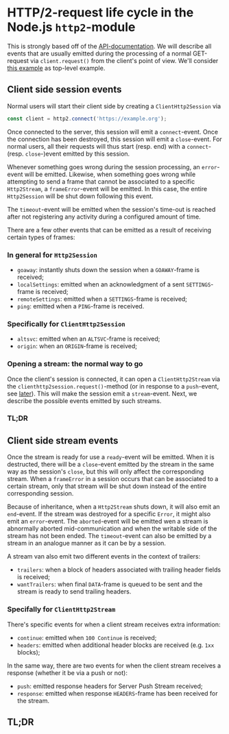 # HTTP/2-request life cycle in the Node.js ``http2``-module

This is strongly based off of the [API-documentation](https://nodejs.org/api/http2.html).
We will describe all events that are usually emitted during the processing of a normal GET-request via ``client.request()`` from the client's point of view. We'll consider [this example](https://nodejs.org/api/http2.html#client-side-example) as top-level example.

## Client side session events

Normal users will start their client side by creating a ``ClientHttp2Session`` via

```ts
const client = http2.connect('https://example.org');
```

Once connected to the server, this session will emit a ``connect``-event. Once the connection has been destroyed, this session will emit a ``close``-event. For normal users, all their requests will thus start (resp. end) with a ``connect``- (resp. ``close``-)event emitted by this session.

Whenever something goes wrong during the session processing, an ``error``-event will be emitted. Likewise, when something goes wrong while attempting to send a frame that cannot be associated to a specific ``Http2Stream``, a ``frameError``-event will be emitted. In this case, the entire ``Http2Session`` will be shut down following this event.

The ``timeout``-event will be emitted when the session's time-out is reached after not registering any activity during a configured amount of time.

There are a few other events that can be emitted as a result of receiving certain types of frames:

### In general for ``Http2Session``

- ``goaway``: instantly shuts down the session when a ``GOAWAY``-frame is received;
- ``localSettings``: emitted when an acknowledgment of a sent ``SETTINGS``-frame is received;
- ``remoteSettings``: emitted when a ``SETTINGS``-frame is received;
- ``ping``: emitted when a ``PING``-frame is received.

### Specifically for ``ClientHttp2Session``

- ``altsvc``: emitted when an ``ALTSVC``-frame is received;
- ``origin``: when an ``ORIGIN``-frame is received;

### Opening a stream: the normal way to go

Once the client's session is connected, it can open a ``ClientHttp2Stream`` via the ``clienthttp2session.request()``-method (or in response to a ``push``-event, see [later](#client-side-stream-events)). This will make the session emit a ``stream``-event. Next, we describe the possible events emitted by such streams.

### TL;DR

## Client side stream events

Once the stream is ready for use a ``ready``-event will be emitted. When it is destructed, there will be a ``close``-event emitted by the stream in the same way as the session's ``close``, but this will only affect the corresponding stream. When a ``frameError`` in a session occurs that can be associated to a certain stream, only that stream will be shut down instead of the entire corresponding session.

Because of inheritance, when a ``Http2Stream`` shuts down, it will also emit an ``end``-event. If the stream was destroyed for a specific ``Error``, it might also emit an ``error``-event. The ``aborted``-event will be emitted wen a stream is abnormally aborted mid-communication and when the writable side of the stream has not been ended. The ``timeout``-event can also be emitted by a stream in an analogue manner as it can be by a session.

A stream van also emit two different events in the context of trailers:

- ``trailers``: when a block of headers associated with trailing header fields is received;
- ``wantTrailers``: when final ``DATA``-frame is queued to be sent and the stream is ready to send trailing headers.

### Specifally for ``ClientHttp2Stream``

There's specific events for when a client stream receives extra information:

- ``continue``: emitted when ``100 Continue`` is received;
- ``headers``: emitted when additional header blocks are received (e.g. ``1xx`` blocks);

In the same way, there are two events for when the client stream receives a response (whether it be via a push or not):

- ``push``: emitted response headers for Server Push Stream received;
- ``response``: emitted when response ``HEADERS``-frame has been received for the stream.

## TL;DR
